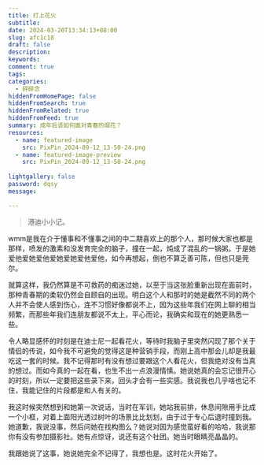 ```yaml
---
title: 打上花火
subtitle:
date: 2024-03-20T13:34:13+08:00
slug: afc1c18
draft: false
description:
keywords:
comment: true
tags:
categories:
  - 碎碎念
hiddenFromHomePage: false
hiddenFromSearch: true
hiddenFromRelated: true
hiddenFromFeed: true
summary: 成年后该如何面对青春的烟花？
resources:
  - name: featured-image
    src: PixPin_2024-09-12_13-50-24.png
  - name: featured-image-preview
    src: PixPin_2024-09-12_13-50-24.png
  
lightgallery: false
password: dqsy
message: 

---
```

<!--more-->

>港迪小小记。

wmm是我在介于懂事和不懂事之间的中二期喜欢上的那个人，那时候大家也都是那样，喷发的激素和没发育完全的脑子，撞在一起，炖成了混乱的一锅粥。于是她爱他爱她爱他爱她爱她爱他爱他，如今再想起，倒也不算乏善可陈，但也只是莞尔。

就算这样，我仍然算是不可救药的痴迷过她，以至于当这张脸重新出现在面前时，那种青春期的柔软仍然会自顾自的出现。明白这个人和那时的她是截然不同的两个人并不会使人感到伤心，连不习惯好像都说不上，因为这些年我们在网上聊的相当频繁，而那些年我们连朋友都说不太上，平心而论，我确实和现在的她更熟悉一些。

令人略显感怀的时刻是在迪士尼一起看花火，等待时我脑子里突然闪现了那个关于情侣的传说，如今我不可避免的觉得这是种营销手段，而刚上高中那会儿却是我最吃这一套的时候。我不记得那时有没有想过要跟这个人看花火，但我绝对没有当真的想过。而如今真的一起在看，也生不出一点浪漫情愫。她说她真的会忘记很开心的时刻，所以一定要把这些录下来，回头才会有一些实感。我说我也几乎啥也记不住，我能记住的片段都是和人有关的。

我这时候突然想到和她第一次说话，当时在军训，她站我前排，休息间隙用手比成一个小框，对着上面阳光透过树叶的场景比比划划，由于过于专心后退时撞到我。她道歉，我说没事，然后问她在找构图么？她说对因为感觉蛮好看的哈哈，我说那你有没有参加摄影社。她有点惊讶，说还有这个社团。她当时眼睛亮晶晶的。

我跟她说了这事，她说她完全不记得了，我想也是。这时花火开始了。